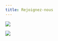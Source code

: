 ```yaml
---
title: Rejoignez-nous
---
```

![](/docs/.vuepress/dist/ohmj_flyer_recrutement.jpeg)

![](/docs/.vuepress/dist/ohmj_flyer_programme-de-l-année.jpeg)
